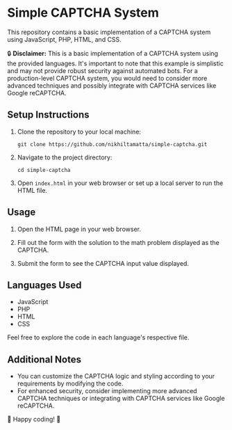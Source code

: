 
# Simple CAPTCHA System

This repository contains a basic implementation of a CAPTCHA system using JavaScript, PHP, HTML, and CSS.

🔒 **Disclaimer:** This is a basic implementation of a CAPTCHA system using the provided languages. It's important to note that this example is simplistic and may not provide robust security against automated bots. For a production-level CAPTCHA system, you would need to consider more advanced techniques and possibly integrate with CAPTCHA services like Google reCAPTCHA.

## Setup Instructions

1. Clone the repository to your local machine:

   ```
   git clone https://github.com/nikhiltamatta/simple-captcha.git
   ```

2. Navigate to the project directory:

   ```
   cd simple-captcha
   ```

3. Open `index.html` in your web browser or set up a local server to run the HTML file.

## Usage

1. Open the HTML page in your web browser.

2. Fill out the form with the solution to the math problem displayed as the CAPTCHA.

3. Submit the form to see the CAPTCHA input value displayed.

## Languages Used

- JavaScript
- PHP
- HTML
- CSS

Feel free to explore the code in each language's respective file.

## Additional Notes

- You can customize the CAPTCHA logic and styling according to your requirements by modifying the code.
- For enhanced security, consider implementing more advanced CAPTCHA techniques or integrating with CAPTCHA services like Google reCAPTCHA.

🚀 Happy coding! 🎉
